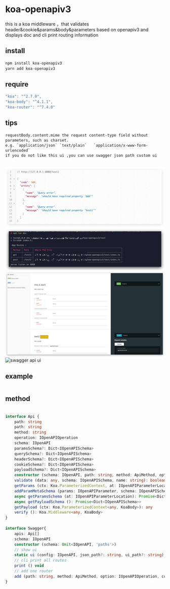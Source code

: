 # koa-openapiv3
this is a koa middleware ，that validates header&amp;cookie&amp;params&amp;body&amp;parameters based on openapiv3 and displays doc and cli print routing information

## install
```js
npm install koa-openapiv3
yarn add koa-openapiv3
```

## require
```js
"koa": "^2.7.0",
"koa-body": "^4.1.1",
"koa-router": "^7.4.0"
```

## tips
```
requestBody.content.mime the request content-type field without parameters, such as charset.
e.g. `application/json` `text/plain`   `application/x-www-form-urlencoded`
if you do not like this ui ,you can use swagger json path custom ui
```
## 
![errors tips](./static/1-min.png)
![cli print routes](./static/2-min.png)
![swagger api json](./static/3-min.png)
![swagger api ui](./static/5-min.png)

## example
```ts

```

## method
```ts

interface Api {
    path: string
    path: string
    method: string
    operation: IOpenAPIOperation
    schema: IOpenAPI
    paramsSchema?: Dict<IOpenAPISchema>
    querySchema?: Dict<IOpenAPISchema>
    headerSchema?: Dict<IOpenAPISchema>
    cookieSchema?: Dict<IOpenAPISchema>
    payloadSchema?: Dict<IOpenAPISchema>
    constructor (schema: IOpenAPI, path: string, method: ApiMethod, option: IOpenAPIOperation)
    validate (data: any, schema: IOpenAPISchema, name: string): boolean
    getParams (ctx: Koa.ParameterizedContext, at: IOpenAPIParameterLocation): any
    addParamMetaSchema (params: IOpenAPIParameter, schema: IOpenAPISchema | undefined, root: IOpenAPISchema): IOpenAPISchema
    async getParamsSchema (at: IOpenAPIParameterLocation): Promise<Dict<IOpenAPISchema>>
    async getPayloadSchema (): Promise<Dict<IOpenAPISchema>>
    getPayload (ctx: Koa.ParameterizedContext<any, KoaBody>): any
    verify (): Koa.Middleware<any, KoaBody>
}

interface Swagger{
    apis: Api[]
    schema: IOpenAPI
    constructor (schema: Omit<IOpenAPI, 'paths'>)
    // show ui 
    static ui (config: IOpenAPI, json_path?: string, ui_path?: string): Koa.Middleware
    // cli print all routes
    print () void
    // add one router
    add (path: string, method: ApiMethod, option: IOpenAPIOperation, components?: IOpenAPIComponent): Api
} 
```
